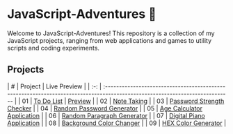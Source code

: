 # JavaScript-Adventures 🚀
Welcome to JavaScript-Adventures! This repository is a collection of my JavaScript projects, ranging from web applications and games to utility scripts and coding experiments. 


## Projects

|  #  | Project                                                                                                                      | Live Preview |
| :-: | :--------------------------------------------------------------------------------------------------------------------------- |
| 01  | [To Do List](https://github.com/Linen220/JavaScript-Adventures/tree/main/To-Do-List-App)                                     | [Preview](https://linen220-to-do-list-app.netlify.app/) |
| 02  | [Note Taking](https://github.com/Linen220/JavaScript-Adventures/tree/main/Note-Taking-App)                                   |
| 03  | [Password Strength Checker](https://github.com/Linen220/JavaScript-Adventures/tree/main/Password-Strength-Checker)           |
| 04  | [Random Password Generator](https://github.com/Linen220/JavaScript-Adventures/tree/main/Random-Password-Generator)           |
| 05  | [Age Calculator Application](https://github.com/Linen220/JavaScript-Adventures/tree/main/Age-Calculator-App)                 |
| 06  | [Random Paragraph Generator](https://github.com/Linen220/JavaScript-Adventures/tree/main/Random-Paragraph-Generator)         |
| 07  | [Digital Piano Application](https://github.com/Linen220/JavaScript-Adventures/tree/main/Digital-Piano-App)                   |
| 08  | [Background Color Changer](https://github.com/Linen220/JavaScript-Adventures/tree/main/Background-Color-Changer)             |
| 09  | [HEX Color Generator](https://github.com/Linen220/JavaScript-Adventures/tree/main/HEX-Color-Generator)                       |
